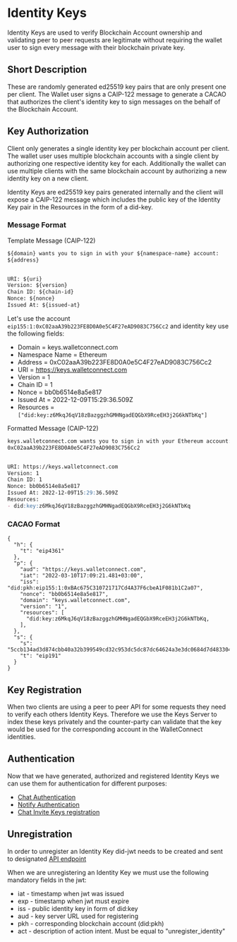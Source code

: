 # Identity Keys

Identity Keys are used to verify Blockchain Account ownership and validating peer to peer requests are legitimate without requiring the wallet user to sign every message with their blockchain private key.

## Short Description

These are randomly generated ed25519 key pairs that are only present one per client. The Wallet user signs a CAIP-122 message to generate a CACAO that authorizes the client's identity key to sign messages on the behalf of the Blockchain Account.

## Key Authorization

Client only generates a single identity key per blockchain account per client. The wallet user uses multiple blockchain accounts with a single client by authorizing one respective identity key for each. Additionally the wallet can use multiple clients with the same blockchain account by authorizing a new identity key on a new client.

Identity Keys are ed25519 key pairs generated internally and the client will expose a CAIP-122 message which includes the public key of the Identity Key pair in the Resources in the form of a did-key.


### Message Format

Template Message (CAIP-122)

```md
${domain} wants you to sign in with your ${namespace-name} account:
${address}


URI: ${uri}
Version: ${version}
Chain ID: ${chain-id}
Nonce: ${nonce}
Issued At: ${issued-at}
```

Let's use the account `eip155:1:0xC02aaA39b223FE8D0A0e5C4F27eAD9083C756Cc2` and identity key  use the following fields:

* Domain = keys.walletconnect.com
* Namespace Name = Ethereum
* Address = 0xC02aaA39b223FE8D0A0e5C4F27eAD9083C756Cc2
* URI = https://keys.walletconnect.com
* Version = 1
* Chain ID = 1
* Nonce = bb0b6514e8a5e817
* Issued At = 2022-12-09T15:29:36.509Z
* Resources = `["did:key:z6MkqJ6qV18zBazggzhGMHNgadEQGbX9RceEH3j2G6kNTbKq"]`

Formatted Message (CAIP-122)

```md
keys.walletconnect.com wants you to sign in with your Ethereum account:
0xC02aaA39b223FE8D0A0e5C4F27eAD9083C756Cc2


URI: https://keys.walletconnect.com
Version: 1
Chain ID: 1
Nonce: bb0b6514e8a5e817
Issued At: 2022-12-09T15:29:36.509Z
Resources:
- did:key:z6MkqJ6qV18zBazggzhGMHNgadEQGbX9RceEH3j2G6kNTbKq
```

### CACAO Format

```
{
  "h": {
    "t": "eip4361"
  },
  "p": {
    "aud": "https://keys.walletconnect.com",
    "iat": "2022-03-10T17:09:21.481+03:00",
    "iss": "did:pkh:eip155:1:0xBAc675C310721717Cd4A37F6cbeA1F081b1C2a07",
    "nonce": "bb0b6514e8a5e817",
    "domain": "keys.walletconnect.com",
    "version": "1",
    "resources": [
      "did:key:z6MkqJ6qV18zBazggzhGMHNgadEQGbX9RceEH3j2G6kNTbKq,
    ],
  },
  "s": {
    "s": "5ccb134ad3d874cbb40a32b399549cd32c953dc5dc87dc64624a3e3dc0684d7d4833043dd7e9f4a6894853f8dc555f97bc7e3c7dd3fcc66409eb982bff3a44671b",
    "t": "eip191"
  }
}
```

## Key Registration

When two clients are using a peer to peer API for some requests they need to verify each others Identity Keys. Therefore we use the Keys Server to index these keys privately and the counter-party can validate that the key would be used for the corresponding account in the WalletConnect identities.

## Authentication

Now that we have generated, authorized and registered Identity Keys we can use them for authentication for different purposes:
- [Chat Authentication](../../clients/chat/chat-authentication.md)
- [Notify Authentication](../../clients/notify/notify-authentication.md)
- [Chat Invite Keys registration](../../clients/chat/invite-keys.md)

## Unregistration 

In order to unregister an Identity Key did-jwt needs to be created and sent to designated [API endpoint](./keys-server-api.md#remove-identity-key)

When we are unregistering an Identity Key we must use the following mandatory fields in the jwt:

* iat - timestamp when jwt was issued 
* exp - timestamp when jwt must expire
* iss - public identity key in form of did:key
* aud - key server URL used for registering
* pkh - corresponding blockchain account (did:pkh)
* act - description of action intent. Must be equal to "unregister_identity"
